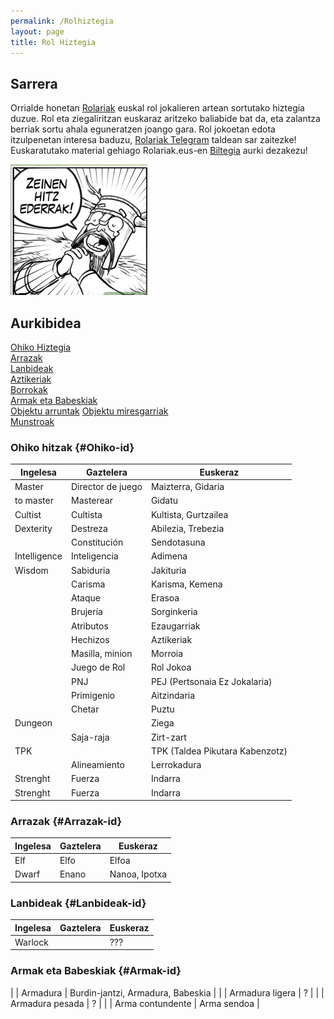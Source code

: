 ```yaml
---
permalink: /Rolhiztegia
layout: page
title: Rol Hiztegia
---
```

## Sarrera 
Orrialde honetan [Rolariak](https://rolariak.eus/) euskal rol jokalieren artean sortutako hiztegia duzue.
Rol eta ziegaliritzan euskaraz aritzeko baliabide bat da, eta zalantza berriak sortu ahala eguneratzen joango gara. 
Rol jokoetan edota itzulpenetan interesa baduzu, [Rolariak Telegram](https://t.me/rolariak) taldean sar zaitezke! 
Euskaratutako material gehiago Rolariak.eus-en [Biltegia](https://rolariak.eus/biltegia) aurki dezakezu! 

![HitzEderrak](https://github.com/IzaroBlog/IzaroBlog.github.io/blob/main/_images/postimages/hitzederrak.png?raw=true)

## Aurkibidea

[Ohiko Hiztegia](#Ohiko-id)  
[Arrazak](#Arrazak-id)  
[Lanbideak](#Lanbideak-id)  
[Aztikeriak](#Aztikeriak-id)  
[Borrokak](#Borrokak-id)  
[Armak eta Babeskiak](#Armak-id)  
[Objektu arruntak](#ObjektuArruntak-id)
[Objektu miresgarriak](#ObjektuMiresgarriak-id)  
[Munstroak](#Munstroak-id)  


### Ohiko hitzak {#Ohiko-id}

| Ingelesa   | Gaztelera  | Euskeraz  |
| ---------- | ---------- | --------- | 
| Master | Director de juego | Maizterra, Gidaria  |
| to master  | Masterear        | Gidatu    | 
| Cultist    |  Cultista         | Kultista, Gurtzailea     | 
| Dexterity    | Destreza         | Abilezia, Trebezia     |
|     |  Constitución         | Sendotasuna     |
| Intelligence    |  Inteligencia         | Adimena     |
| Wisdom    |  Sabiduria         | Jakituria     |
|     |  Carisma         | Karisma, Kemena     |
|     | Ataque  | Erasoa    |
|     |  Brujería         | Sorginkeria   |
|     |  Atributos      | Ezaugarriak   |
|     |  Hechizos        | Aztikeriak   |
|     |  Masilla, minion    | Morroia   |
|     |  Juego de Rol        | Rol Jokoa   |
|     |  PNJ         | PEJ (Pertsonaia Ez Jokalaria)  |
|     |  Primigenio         | Aitzindaria   |
|     |  Chetar         | Puztu   |
| Dungeon    |      | Ziega   |
|     |  Saja-raja         | Zirt-zart   |
| TPK    |           | TPK (Taldea Pikutara Kabenzotz) |
|     | Alineamiento          | Lerrokadura |
|  Strenght   | Fuerza          | Indarra |
|  Strenght   | Fuerza          | Indarra |

### Arrazak {#Arrazak-id}

| Ingelesa   | Gaztelera  | Euskeraz  |
| ---------- | ---------- | --------- | 
| Elf        | Elfo       | Elfoa  |
| Dwarf      | Enano      | Nanoa, Ipotxa|

### Lanbideak {#Lanbideak-id}

| Ingelesa   | Gaztelera  | Euskeraz  |
| ---------- | ---------- | --------- | 
| Warlock        |       | ???  |


### Armak eta Babeskiak {#Armak-id}  
|     | Armadura          | Burdin-jantzi, Armadura, Babeskia |
|     | Armadura ligera         | ? |
|     | Armadura pesada         | ? |
|     |  Arma contundente         | Arma sendoa  |
 
